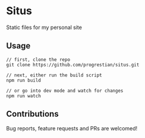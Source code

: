 # Situs

Static files for my personal site

## Usage

```
// first, clone the repo
git clone https://github.com/progrestian/situs.git

// next, either run the build script
npm run build

// or go into dev mode and watch for changes
npm run watch
```

## Contributions

Bug reports, feature requests and PRs are welcomed!
